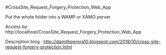 #CrossSite_Request_Forgery_Protection_Web_App

Put the whole folder into a WAMP or XAMO perver 

Access by: http://localhost/CrossSite_Request_Forgery_Protection_Web_App

Description blog : http://damithperera10.blogspot.com/2018/10/cross-site-request-forgery-protection.html